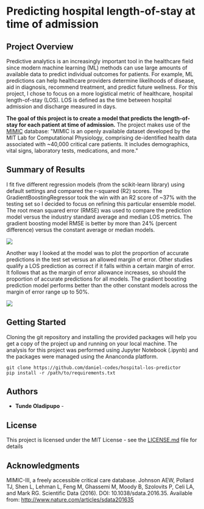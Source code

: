 # Predicting hospital length-of-stay at time of admission

  

## Project Overview

Predictive analytics is an increasingly important tool in the healthcare field since modern machine learning (ML) methods can use large amounts of available data to predict individual outcomes for patients. For example, ML predictions can help healthcare providers determine likelihoods of disease, aid in diagnosis, recommend treatment, and predict future wellness. For this project, I chose to focus on a more logistical metric of healthcare, hospital length-of-stay (LOS). LOS is defined as the time between hospital admission and discharge measured in days.

**The goal of this project is to create a model that predicts the length-of-stay for each patient at time of admission.** The project makes use of the [MIMIC](https://mimic.physionet.org/) database: "MIMIC is an openly available dataset developed by the MIT Lab for Computational Physiology, comprising de-identified health data associated with ~40,000 critical care patients. It includes demographics, vital signs, laboratory tests, medications, and more."

## Summary of Results

I fit five different regression models (from the scikit-learn library) using default settings and compared the r-squared (R2) scores. The GradientBoostingRegressor took the win with an R2 score of ~37% with the testing set so I decided to focus on refining this particular ensemble model. The root mean squared error (RMSE) was used to compare the prediction model versus the industry standard average and median LOS metrics. The gradient boosting model RMSE is better by more than 24% (percent difference) versus the constant average or median models.

<img src="images/RMSE_compare.png" />

Another way I looked at the model was to plot the proportion of accurate predictions in the test set versus an allowed margin of error. Other studies qualify a LOS prediction as correct if it falls within a certain margin of error. It follows that as the margin of error allowance increases, so should the proportion of accurate predictions for all models. The gradient boosting prediction model performs better than the other constant models across the margin of error range up to 50%.

<img src="images/rms_comparison.png" />


## Getting Started

Cloning the git repository and installing the provided packages will help you get a copy of the project up and running on your local machine. The analysis for this project was performed using Jupyter Notebook (.ipynb) and the packages were managed using the Ananconda platform. 

```
git clone https://github.com/daniel-codes/hospital-los-predictor
pip install -r /path/to/requirements.txt
```



## Authors

- **Tunde Oladipupo** -

## License

This project is licensed under the MIT License - see the [LICENSE.md](LICENSE.md) file for details

## Acknowledgments

MIMIC-III, a freely accessible critical care database. Johnson AEW, Pollard TJ, Shen L, Lehman L, Feng M, Ghassemi M, Moody B, Szolovits P, Celi LA, and Mark RG. Scientific Data (2016). DOI: 10.1038/sdata.2016.35. Available from: http://www.nature.com/articles/sdata201635


